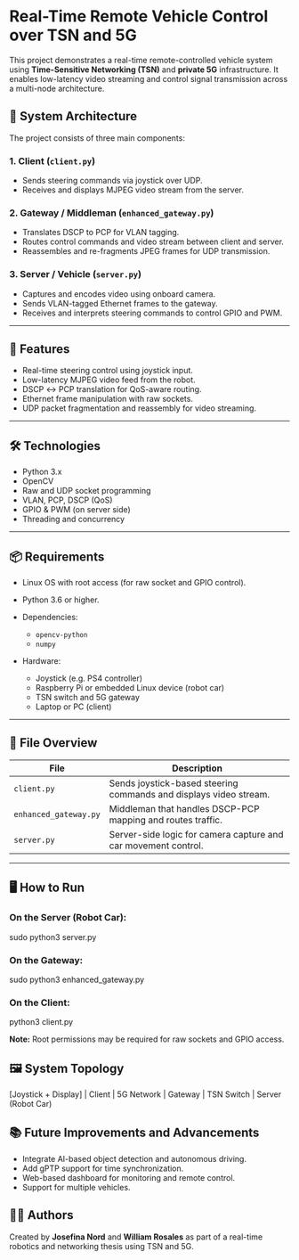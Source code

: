 # Real-Time Remote Vehicle Control over TSN and 5G

This project demonstrates a real-time remote-controlled vehicle system using **Time-Sensitive Networking (TSN)** and **private 5G** infrastructure. It enables low-latency video streaming and control signal transmission across a multi-node architecture.

## 🚗 System Architecture

The project consists of three main components:

### 1. Client (`client.py`)
- Sends steering commands via joystick over UDP.
- Receives and displays MJPEG video stream from the server.

### 2. Gateway / Middleman (`enhanced_gateway.py`)
- Translates DSCP to PCP for VLAN tagging.
- Routes control commands and video stream between client and server.
- Reassembles and re-fragments JPEG frames for UDP transmission.

### 3. Server / Vehicle (`server.py`)
- Captures and encodes video using onboard camera.
- Sends VLAN-tagged Ethernet frames to the gateway.
- Receives and interprets steering commands to control GPIO and PWM.

---

## 🧠 Features

- Real-time steering control using joystick input.
- Low-latency MJPEG video feed from the robot.
- DSCP ↔ PCP translation for QoS-aware routing.
- Ethernet frame manipulation with raw sockets.
- UDP packet fragmentation and reassembly for video streaming.

---

## 🛠️ Technologies

- Python 3.x
- OpenCV
- Raw and UDP socket programming
- VLAN, PCP, DSCP (QoS)
- GPIO & PWM (on server side)
- Threading and concurrency

---

## 📦 Requirements

- Linux OS with root access (for raw socket and GPIO control).
- Python 3.6 or higher.
- Dependencies:
  - `opencv-python`
  - `numpy`

- Hardware:
  - Joystick (e.g. PS4 controller)
  - Raspberry Pi or embedded Linux device (robot car)
  - TSN switch and 5G gateway
  - Laptop or PC (client)

---

## 📁 File Overview

| File               | Description                                                         |
|--------------------|----------------------------------------------------------------------|
| `client.py`        | Sends joystick-based steering commands and displays video stream.    |
| `enhanced_gateway.py` | Middleman that handles DSCP-PCP mapping and routes traffic.        |
| `server.py`        | Server-side logic for camera capture and car movement control.       |

---

## 🖥️ How to Run

### On the Server (Robot Car):
sudo python3 server.py

### On the Gateway:
sudo python3 enhanced_gateway.py

### On the Client:
python3 client.py

**Note:** Root permissions may be required for raw sockets and GPIO access.

## 🖼️ System Topology
[Joystick + Display] | Client | 5G Network | Gateway | TSN Switch | Server (Robot Car)


## 📚 Future Improvements and Advancements

- Integrate AI-based object detection and autonomous driving.
- Add gPTP support for time synchronization.
- Web-based dashboard for monitoring and remote control.
- Support for multiple vehicles.

## 👩‍💻 Authors

Created by **Josefina Nord** and **William Rosales** as part of a real-time robotics and networking thesis using TSN and 5G.
